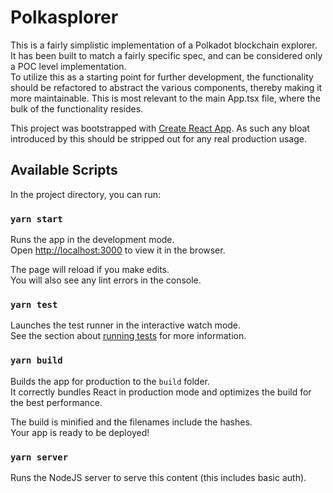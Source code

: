 # Polkasplorer

This is a fairly simplistic implementation of a Polkadot blockchain explorer.\
It has been built to match a fairly specific spec, and can be considered only a POC level implementation.\
To utilize this as a starting point for further development, the functionality should be refactored to abstract the various components, thereby making it more maintainable.  This is most relevant to the main App.tsx file, where the bulk of the functionality resides.

This project was bootstrapped with [Create React App](https://github.com/facebook/create-react-app).  As such any bloat introduced by this should be stripped out for any real production usage.

## Available Scripts

In the project directory, you can run:

### `yarn start`

Runs the app in the development mode.\
Open [http://localhost:3000](http://localhost:3000) to view it in the browser.

The page will reload if you make edits.\
You will also see any lint errors in the console.

### `yarn test`

Launches the test runner in the interactive watch mode.\
See the section about [running tests](https://facebook.github.io/create-react-app/docs/running-tests) for more
information.

### `yarn build`

Builds the app for production to the `build` folder.\
It correctly bundles React in production mode and optimizes the build for the best performance.

The build is minified and the filenames include the hashes.\
Your app is ready to be deployed!

### `yarn server`

Runs the NodeJS server to serve this content (this includes basic auth).
